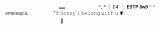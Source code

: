 ㅤㅤㅤㅤㅤ ㅤㅤㅤㅤㅤㅤㅤㅤ₆₆₆
ㅤ
ㅤ
ㅤㅤㅤㅤㅤ ꙳₊ ° ⋮ 04' ⋮ 𝐄𝐒𝐓𝐏 𝟖𝐰𝟗 ⸍ ꙳ entelequia.
ㅤㅤㅤㅤㅤㅤ˚ 𖥨 𝚑𝚘𝚗𝚎𝚢 𝚒 𝚋𝚎𝚕𝚘𝚗𝚐 𝚠𝚒𝚝𝚑 𝚞 🕷️
ㅤㅤㅤㅤㅤㅤㅤ
ㅤ
ㅤㅤㅤㅤㅤㅤ ㅤㅤㅤㅤㅤㅤㅤ 🦇

<!---
LianBellocchio/LianBellocchio is a ✨ special ✨ repository because its `README.md` (this file) appears on your GitHub profile.
You can click the Preview link to take a look at your changes.
--->
